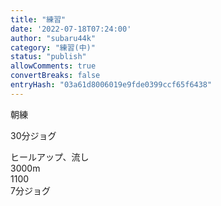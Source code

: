 ```yaml
---
title: "練習"
date: '2022-07-18T07:24:00'
author: "subaru44k"
category: "練習(中)"
status: "publish"
allowComments: true
convertBreaks: false
entryHash: "03a61d8006019e9fde0399ccf65f6438"
---
```

朝練<div>30分ジョグ</div><div>
</div><div>ヒールアップ、流し</div><div>
</div><div>3000m</div><div>1100</div><div>
</div><div>7分ジョグ</div>
